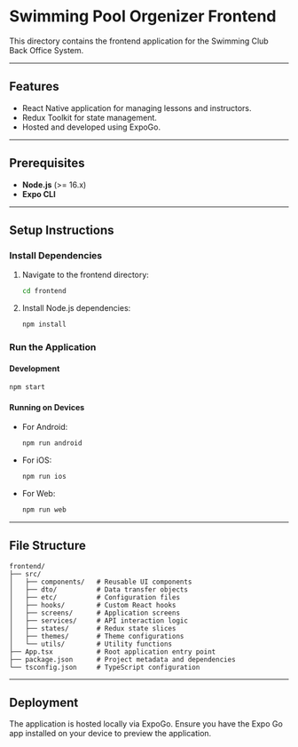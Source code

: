 # Swimming Pool Orgenizer Frontend

This directory contains the frontend application for the Swimming Club Back Office System.

---

## Features

- React Native application for managing lessons and instructors.
- Redux Toolkit for state management.
- Hosted and developed using ExpoGo.

---

## Prerequisites

- **Node.js** (>= 16.x)
- **Expo CLI**

---

## Setup Instructions

### Install Dependencies

1. Navigate to the frontend directory:

   ```bash
   cd frontend
   ```

2. Install Node.js dependencies:
   ```bash
   npm install
   ```

### Run the Application

#### Development

```bash
npm start
```

#### Running on Devices

- For Android:
  ```bash
  npm run android
  ```
- For iOS:
  ```bash
  npm run ios
  ```
- For Web:
  ```bash
  npm run web
  ```

---

## File Structure

```plaintext
frontend/
├── src/
│   ├── components/   # Reusable UI components
│   ├── dto/          # Data transfer objects
│   ├── etc/          # Configuration files
│   ├── hooks/        # Custom React hooks
│   ├── screens/      # Application screens
│   ├── services/     # API interaction logic
│   ├── states/       # Redux state slices
│   ├── themes/       # Theme configurations
│   └── utils/        # Utility functions
├── App.tsx           # Root application entry point
├── package.json      # Project metadata and dependencies
└── tsconfig.json     # TypeScript configuration
```

---

## Deployment

The application is hosted locally via ExpoGo. Ensure you have the Expo Go app installed on your device to preview the application.
